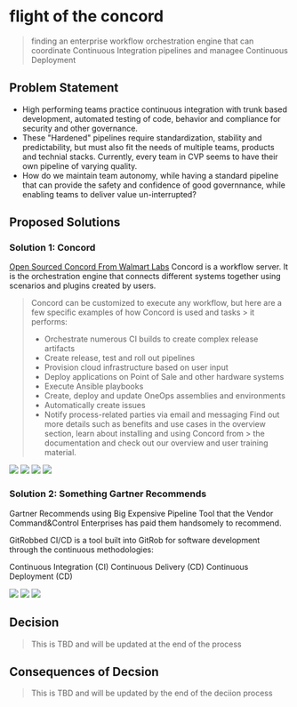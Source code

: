 # flight of the concord
> finding an enterprise workflow orchestration engine that can coordinate Continuous Integration pipelines and managee Continuous Deployment  

## Problem Statement
- High performing teams practice continuous integration with trunk based development, automated testing of code, behavior and compliance for security and other governance. 
- These "Hardened" pipelines require standardization, stability and predictability, but must also fit the needs of multiple teams, products and technial stacks. Currently, every team in CVP seems to have their own pipeline of varying quality.
- How do we maintain team autonomy, while having a standard pipeline that can provide the safety and confidence of good governnance, while enabling teams to deliver value un-interrupted? 

## Proposed Solutions
### Solution 1: Concord
 [Open Sourced Concord From Walmart Labs](https://concord.walmartlabs.com/)
 Concord is a workflow server. It is the orchestration engine that connects different systems together using scenarios and plugins created by users.

>  Concord can be customized to execute any workflow, but here are a few specific examples of how Concord is used and tasks > it performs:
>  - Orchestrate numerous CI builds to create complex release artifacts
> - Create release, test and roll out pipelines
>  - Provision cloud infrastructure based on user input
>  - Deploy applications on Point of Sale and other hardware systems
> - Execute Ansible playbooks
> - Create, deploy and update OneOps assemblies and environments
> - Automatically create issues
> - Notify process-related parties via email and messaging
> Find out more details such as benefits and use cases in the overview section, learn about installing and using Concord from > the documentation and check out our overview and user training material.

[![](https://api.gh-polls.com/poll/01EN5T52PGSKQA42VT9MYBGE0F/I%20Approve%20of%20this%20solution)](https://api.gh-polls.com/poll/01EN5T52PGSKQA42VT9MYBGE0F/I%20Approve%20of%20this%20solution/vote)
[![](https://api.gh-polls.com/poll/01EN5T52PGSKQA42VT9MYBGE0F/I%20approve%2C%20but%20some%20questions%20or%20issues)](https://api.gh-polls.com/poll/01EN5T52PGSKQA42VT9MYBGE0F/I%20approve%2C%20but%20some%20questions%20or%20issues/vote)
[![](https://api.gh-polls.com/poll/01EN5T52PGSKQA42VT9MYBGE0F/I%20am%20uncertain%20about%20this%20solution)](https://api.gh-polls.com/poll/01EN5T52PGSKQA42VT9MYBGE0F/I%20am%20uncertain%20about%20this%20solution/vote)
[![](https://api.gh-polls.com/poll/01EN5T52PGSKQA42VT9MYBGE0F/This%20is%20not%20the%20right%20solution)](https://api.gh-polls.com/poll/01EN5T52PGSKQA42VT9MYBGE0F/This%20is%20not%20the%20right%20solution/vote)


### Solution 2: Something Gartner Recommends
Gartner Recommends using Big Expensive Pipeline Tool that the Vendor Command&Control Enterprises has paid them handsomely to recommend. 

GitRobbed CI/CD is a tool built into GitRob for software development through the continuous methodologies:

Continuous Integration (CI)
Continuous Delivery (CD)
Continuous Deployment (CD)

[![](https://api.gh-polls.com/poll/01EN5X5RQ18FCZ6YKH3TQM7HJE/I%20Approve%20of%20GitRobbed)](https://api.gh-polls.com/poll/01EN5X5RQ18FCZ6YKH3TQM7HJE/I%20Approve%20of%20GitRobbed/vote)
[![](https://api.gh-polls.com/poll/01EN5X5RQ18FCZ6YKH3TQM7HJE/I%20approve%20of%20GitRobbed%20with%20Some%20Issues%20or%20Questions)](https://api.gh-polls.com/poll/01EN5X5RQ18FCZ6YKH3TQM7HJE/I%20approve%20of%20GitRobbed%20with%20Some%20Issues%20or%20Questions/vote)
[![](https://api.gh-polls.com/poll/01EN5X5RQ18FCZ6YKH3TQM7HJE/I%20do%20not%20approve%20of%20GitRobbed)](https://api.gh-polls.com/poll/01EN5X5RQ18FCZ6YKH3TQM7HJE/I%20do%20not%20approve%20of%20GitRobbed/vote)

## Decision
> This is TBD and will be updated at the end of the process

## Consequences of Decsion
> This is TBD and will be updated by the end of the deciion process
